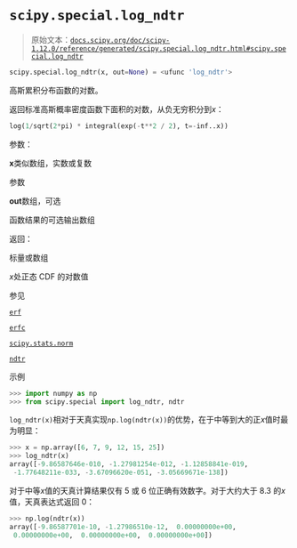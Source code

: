# `scipy.special.log_ndtr`

> 原始文本：[`docs.scipy.org/doc/scipy-1.12.0/reference/generated/scipy.special.log_ndtr.html#scipy.special.log_ndtr`](https://docs.scipy.org/doc/scipy-1.12.0/reference/generated/scipy.special.log_ndtr.html#scipy.special.log_ndtr)

```py
scipy.special.log_ndtr(x, out=None) = <ufunc 'log_ndtr'>
```

高斯累积分布函数的对数。

返回标准高斯概率密度函数下面积的对数，从负无穷积分到*x*：

```py
log(1/sqrt(2*pi) * integral(exp(-t**2 / 2), t=-inf..x)) 
```

参数：

**x**类似数组，实数或复数

参数

**out**数组，可选

函数结果的可选输出数组

返回：

标量或数组

*x*处正态 CDF 的对数值

参见

[`erf`](https://docs.scipy.org/doc/scipy-1.12.0/reference/generated/scipy.special.erf.html#scipy.special.erf "scipy.special.erf")

[`erfc`](https://docs.scipy.org/doc/scipy-1.12.0/reference/generated/scipy.special.erfc.html#scipy.special.erfc "scipy.special.erfc")

[`scipy.stats.norm`](https://docs.scipy.org/doc/scipy-1.12.0/reference/generated/scipy.stats.norm.html#scipy.stats.norm "scipy.stats.norm")

[`ndtr`](https://docs.scipy.org/doc/scipy-1.12.0/reference/generated/scipy.special.ndtr.html#scipy.special.ndtr "scipy.special.ndtr")

示例

```py
>>> import numpy as np
>>> from scipy.special import log_ndtr, ndtr 
```

`log_ndtr(x)`相对于天真实现`np.log(ndtr(x))`的优势，在于中等到大的正*x*值时最为明显：

```py
>>> x = np.array([6, 7, 9, 12, 15, 25])
>>> log_ndtr(x)
array([-9.86587646e-010, -1.27981254e-012, -1.12858841e-019,
 -1.77648211e-033, -3.67096620e-051, -3.05669671e-138]) 
```

对于中等*x*值的天真计算结果仅有 5 或 6 位正确有效数字。对于大约大于 8.3 的*x*值，天真表达式返回 0：

```py
>>> np.log(ndtr(x))
array([-9.86587701e-10, -1.27986510e-12,  0.00000000e+00,
 0.00000000e+00,  0.00000000e+00,  0.00000000e+00]) 
```
